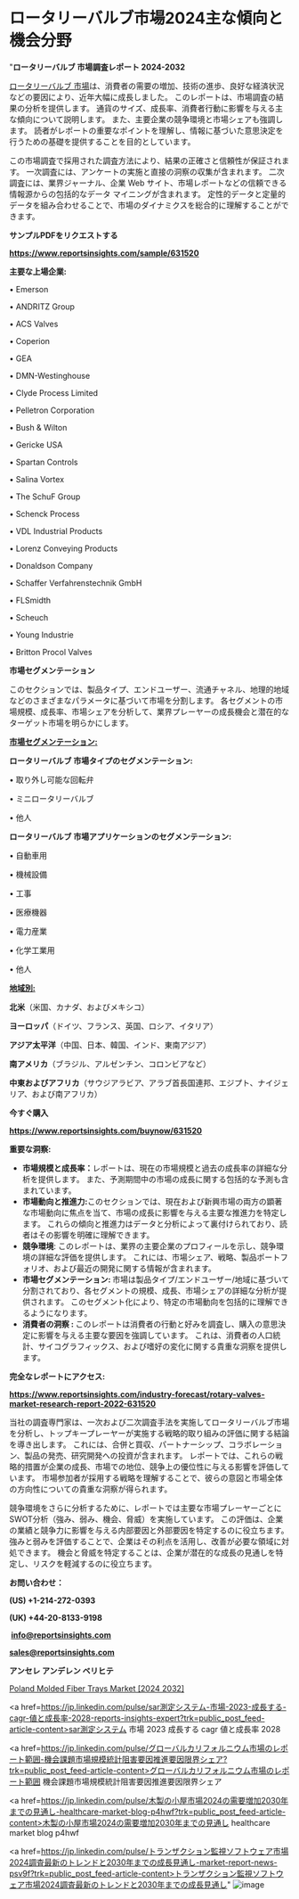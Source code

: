  # ロータリーバルブ市場2024主な傾向と機会分野

"<strong>ロータリーバルブ 市場調査レポート 2024-2032</strong>

<a href=https://www.reportsinsights.com/sample/631520>ロータリーバルブ 市場</a>は、消費者の需要の増加、技術の進歩、良好な経済状況などの要因により、近年大幅に成長しました。 このレポートは、市場調査の結果の分析を提供します。 通貨のサイズ、成長率、消費者行動に影響を与える主な傾向について説明します。 また、主要企業の競争環境と市場シェアも強調します。 読者がレポートの重要なポイントを理解し、情報に基づいた意思決定を行うための基礎を提供することを目的としています。

この市場調査で採用された調査方法により、結果の正確さと信頼性が保証されます。 一次調査には、アンケートの実施と直接の洞察の収集が含まれます。 二次調査には、業界ジャーナル、企業 Web サイト、市場レポートなどの信頼できる情報源からの包括的なデータ マイニングが含まれます。 定性的データと定量的データを組み合わせることで、市場のダイナミクスを総合的に理解することができます。

<strong><b>サンプルPDFをリクエストする</b></strong>

<a href=https://www.reportsinsights.com/sample/631520><strong><u>https://www.reportsinsights.com/sample/631520</u></strong></a>

<strong>主要な上場企業:</strong>

• Emerson

• ANDRITZ Group

• ACS Valves

• Coperion

• GEA

• DMN-Westinghouse

• Clyde Process Limited

• Pelletron Corporation

• Bush & Wilton

• Gericke USA

• Spartan Controls

• Salina Vortex

• The SchuF Group

• Schenck Process

• VDL Industrial Products

• Lorenz Conveying Products

• Donaldson Company

• Schaffer Verfahrenstechnik GmbH

• FLSmidth

• Scheuch

• Young Industrie

• Britton Procol Valves

<strong>市場セグメンテーション</strong>

このセクションでは、製品タイプ、エンドユーザー、流通チャネル、地理的地域などのさまざまなパラメータに基づいて市場を分割します。 各セグメントの市場規模、成長率、市場シェアを分析して、業界プレーヤーの成長機会と潜在的なターゲット市場を明らかにします。

<strong><u>市場セグメンテーション</u></strong><strong><u>:</u></strong>

<strong>ロータリーバルブ 市場タイプのセグメンテーション:</strong>

• 取り外し可能な回転弁

• ミニロータリーバルブ

• 他人

<strong>ロータリーバルブ 市場アプリケーションのセグメンテーション:</strong>

• 自動車用

• 機械設備

• 工事

• 医療機器

• 電力産業

• 化学工業用

• 他人

<strong><u>地域別</u></strong><strong><u>:</u></strong>

<strong>北米</strong>（米国、カナダ、およびメキシコ）

<strong>ヨーロッパ</strong>（ドイツ、フランス、英国、ロシア、イタリア）

<strong>アジア太平洋</strong>（中国、日本、韓国、インド、東南アジア）

<strong>南アメリカ</strong>（ブラジル、アルゼンチン、コロンビアなど）

<strong>中東およびアフリカ</strong>（サウジアラビア、アラブ首長国連邦、エジプト、ナイジェリア、および南アフリカ）

<strong>今すぐ購入</strong>

<a href=https://www.reportsinsights.com/buynow/631520><strong><u>https://www.reportsinsights.com/buynow/631520</u></strong></a>

<strong>重要な洞察:</strong>
<ul>
  <li><strong>市場規模と成長率：</strong>レポートは、現在の市場規模と過去の成長率の詳細な分析を提供します。 また、予測期間中の市場の成長に関する包括的な予測も含まれています。</li>
  <li><strong>市場動向と推進力:</strong>このセクションでは、現在および新興市場の両方の顕著な市場動向に焦点を当て、市場の成長に影響を与える主要な推進力を特定します。 これらの傾向と推進力はデータと分析によって裏付けられており、読者はその影響を明確に理解できます。</li>
  <li><strong>競争環境</strong>: このレポートは、業界の主要企業のプロフィールを示し、競争環境の詳細な評価を提供します。 これには、市場シェア、戦略、製品ポートフォリオ、および最近の開発に関する情報が含まれます。</li>
  <li><strong>市場セグメンテーション: </strong>市場は製品タイプ/エンドユーザー/地域に基づいて分割されており、各セグメントの規模、成長、市場シェアの詳細な分析が提供されます。 このセグメント化により、特定の市場動向を包括的に理解できるようになります。</li>
  <li><strong>消費者の洞察 : </strong>このレポートは消費者の行動と好みを調査し、購入の意思決定に影響を与える主要な要因を強調しています。 これは、消費者の人口統計、サイコグラフィックス、および嗜好の変化に関する貴重な洞察を提供します。</li>
</ul>
<strong>完全なレポートにアクセス:</strong>

<a href=https://www.reportsinsights.com/industry-forecast/rotary-valves-market-research-report-2022-631520><strong><u><b>https://www.reportsinsights.com/industry-forecast/rotary-valves-market-research-report-2022-631520</b></u></strong></a>

当社の調査専門家は、一次および二次調査手法を実施してロータリーバルブ市場を分析し、トップキープレーヤーが実施する戦略的取り組みの評価に関する結論を導き出します。 これには、合併と買収、パートナーシップ、コラボレーション、製品の発売、研究開発への投資が含まれます。 レポートでは、これらの戦略的措置が企業の成長、市場での地位、競争上の優位性に与える影響を評価しています。 市場参加者が採用する戦略を理解することで、彼らの意図と市場全体の方向性についての貴重な洞察が得られます。

競争環境をさらに分析するために、レポートでは主要な市場プレーヤーごとにSWOT分析（強み、弱み、機会、脅威）を実施しています。 この評価は、企業の業績と競争力に影響を与える内部要因と外部要因を特定するのに役立ちます。 強みと弱みを評価することで、企業はその利点を活用し、改善が必要な領域に対処できます。 機会と脅威を特定することは、企業が潜在的な成長の見通しを特定し、リスクを軽減するのに役立ちます。

<strong>お問い合わせ：</strong>

<strong>(US) +1-214-272-0393</strong>

<strong>(UK) +44-20-8133-9198</strong>

<strong> </strong><a href=info@reportsinsights.com><strong><u>info@reportsinsights.com</u></strong></a>

<a href=sales@reportsinsights.com><strong><u>sales@reportsinsights.com</u></strong></a>

<strong>アンセレ アンデレン ベリヒテ</strong>

<a href=https://www.linkedin.com/pulse/poland-molded-fiber-trays-market-detailed-4yjtf/>Poland Molded Fiber Trays Market [2024 2032]</a>

<a href=https://jp.linkedin.com/pulse/sar測定システム-市場-2023-成長する-cagr-値と成長率-2028-reports-insights-expert?trk=public_post_feed-article-content>sar測定システム 市場 2023 成長する cagr 値と成長率 2028</a>

<a href=https://jp.linkedin.com/pulse/グローバルカリフォルニウム市場のレポート範囲-機会課題市場規模統計阻害要因推進要因限界シェア?trk=public_post_feed-article-content>グローバルカリフォルニウム市場のレポート範囲 機会課題市場規模統計阻害要因推進要因限界シェア</a>

<a href=https://jp.linkedin.com/pulse/木製の小屋市場2024の需要増加2030年までの見通し-healthcare-market-blog-p4hwf?trk=public_post_feed-article-content>木製の小屋市場2024の需要増加2030年までの見通し healthcare market blog p4hwf</a>

<a href=https://jp.linkedin.com/pulse/トランザクション監視ソフトウェア市場2024調査最新のトレンドと2030年までの成長見通し-market-report-news-psv9f?trk=public_post_feed-article-content>トランザクション監視ソフトウェア市場2024調査最新のトレンドと2030年までの成長見通し</a>"
![image](https://github.com/gayatrid12/RIAnalytics/assets/158473851/f5df843e-023a-4ddc-8977-d46da4756c3a)

